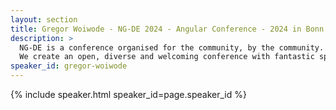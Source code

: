 ```yaml
---
layout: section
title: Gregor Woiwode - NG-DE 2024 - Angular Conference - 2024 in Bonn
description: >
  NG-DE is a conference organised for the community, by the community.
  We create an open, diverse and welcoming conference with fantastic speakers and a warm and friendly environment. 
speaker_id: gregor-woiwode
---
```


{% include speaker.html speaker_id=page.speaker_id %}
